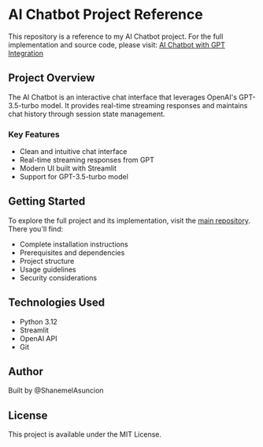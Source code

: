 # AI Chatbot Project Reference

This repository is a reference to my AI Chatbot project. For the full implementation and source code, please visit:
[AI Chatbot with GPT Integration](https://github.com/ShanemelAsuncion/ai-chatbot)

## Project Overview
The AI Chatbot is an interactive chat interface that leverages OpenAI's GPT-3.5-turbo model. It provides real-time streaming responses and maintains chat history through session state management.

### Key Features
- Clean and intuitive chat interface
- Real-time streaming responses from GPT
- Modern UI built with Streamlit
- Support for GPT-3.5-turbo model

## Getting Started
To explore the full project and its implementation, visit the [main repository](https://github.com/ShanemelAsuncion/ai-chatbot). There you'll find:
- Complete installation instructions
- Prerequisites and dependencies
- Project structure
- Usage guidelines
- Security considerations

## Technologies Used
- Python 3.12
- Streamlit
- OpenAI API
- Git

## Author
Built by @ShanemelAsuncion

## License
This project is available under the MIT License.
